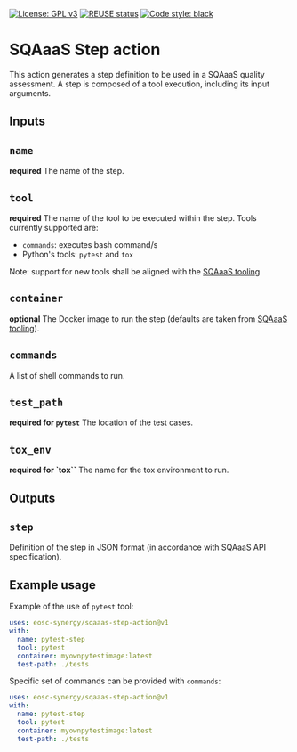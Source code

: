 <!--
SPDX-FileCopyrightText: Copyright contributors to the Software Quality Assurance as a Service (SQAaaS) project.
SPDX-FileContributor: 2017-2024 Pablo Orviz <orviz@ifca.unican.es>

SPDX-License-Identifier: GPL-3.0-only
-->

[![License: GPL v3](https://img.shields.io/badge/License-GPLv3-blue.svg)](https://www.gnu.org/licenses/gpl-3.0)
[![REUSE status](https://api.reuse.software/badge/git.fsfe.org/reuse/api)](https://api.reuse.software/info/git.fsfe.org/reuse/api)
[![Code style: black](https://img.shields.io/badge/code%20style-black-000000.svg)](https://github.com/psf/black)

# SQAaaS Step action

This action generates a step definition to be used in a SQAaaS quality assessment. A step is composed of a tool execution, including its input arguments.

## Inputs

## `name`

**required** The name of the step.

## `tool`

**required** The name of the tool to be executed within the step. Tools currently supported are:
- `commands`: executes bash command/s
- Python's tools: `pytest` and `tox`

Note: support for new tools shall be aligned with the [SQAaaS tooling](https://github.com/eosc-synergy/sqaaas-tooling)

## `container`

**optional** The Docker image to run the step (defaults are taken from [SQAaaS tooling](https://github.com/eosc-synergy/sqaaas-tooling)).

## `commands`

A list of shell commands to run.

## `test_path`

**required for `pytest`** The location of the test cases.

## `tox_env`

**required for `tox``** The name for the tox environment to run.

## Outputs

## `step`

Definition of the step in JSON format (in accordance with SQAaaS API specification).

## Example usage
Example of the use of `pytest` tool:
```yaml
uses: eosc-synergy/sqaaas-step-action@v1
with:
  name: pytest-step
  tool: pytest
  container: myownpytestimage:latest
  test-path: ./tests
```

Specific set of commands can be provided with `commands`:
```yaml
uses: eosc-synergy/sqaaas-step-action@v1
with:
  name: pytest-step
  tool: pytest
  container: myownpytestimage:latest
  test-path: ./tests
```
